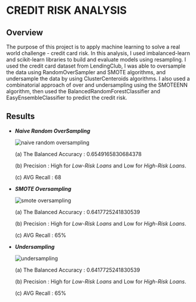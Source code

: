 # CREDIT RISK ANALYSIS

## Overview

  The purpose of this project is to apply machine learning to solve a real world challenge - credit card risk.
  In this analysis, I used imbalanced-learn and scikit-learn libraries to build and 
  evaluate models using resampling. I used the credit card dataset from LendingClub, I was 
  able to oversample the data using RandomOverSampler and SMOTE algorithms, and undersample the data
  by using ClusterCenteroids algorithms. I also used a combinatorial approach of over and undersampling
  using the SMOTEENN algorithm, then used the BalancedRandomForestClassifier and EasyEnsembleClassifier to predict
  the credit risk. 
  

## Results

   - **_Naive Random OverSampling_**
   
      ![naive random oversampling](https://user-images.githubusercontent.com/103302566/183308753-bfa5146e-982a-4067-baab-34ded81b3ccb.png)
      
      (a) The Balanced Accuracy : 0.6549165830684378
      
      (b) Precision : High for _Low-Risk Loans_ and Low for _High-Risk Loans_.
      
      (c) AVG Recall : 68
      
      

   - **_SMOTE Oversampling_**
    
       ![smote oversampling](https://user-images.githubusercontent.com/103302566/183309020-c3633c63-17c4-40ac-b602-bb3f4a1362f8.png)

      (a) The Balanced Accuracy : 0.6417725241830539
      
      (b) Precision : High for _Low-Risk Loans_ and Low for _High-Risk Loans_.
      
      (c) AVG Recall : 65%
      
      
  - **_Undersampling_**

      ![undersampling](https://user-images.githubusercontent.com/103302566/183309132-df3e404c-a4a4-4511-ad06-c56dcef9a31e.png)
      
      (a) The Balanced Accuracy : 0.6417725241830539
      
      (b) Precision : High for _Low-Risk Loans_ and Low for _High-Risk Loans_.
      
      (c) AVG Recall : 65%
      

        
